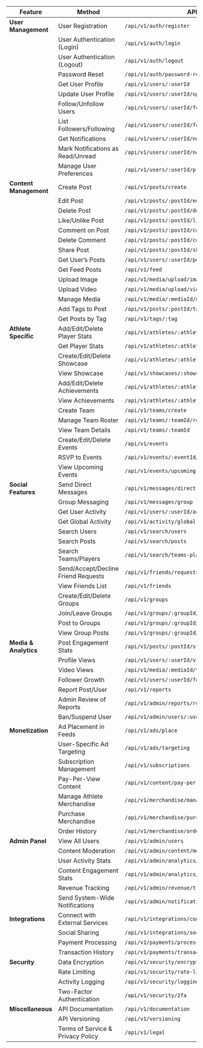 | **Feature**               | **Method**                             | **API URL**                        |
|---------------------------|----------------------------------------|------------------------------------|
| **User Management**        | User Registration                     | `/api/v1/auth/register`            |
|                           | User Authentication (Login)           | `/api/v1/auth/login`               |
|                           | User Authentication (Logout)          | `/api/v1/auth/logout`              |
|                           | Password Reset                        | `/api/v1/auth/password-reset`      |
|                           | Get User Profile                      | `/api/v1/users/:userId`            |
|                           | Update User Profile                   | `/api/v1/users/:userId/update`     |
|                           | Follow/Unfollow Users                 | `/api/v1/users/:userId/follow`     |
|                           | List Followers/Following              | `/api/v1/users/:userId/followers`  |
|                           | Get Notifications                     | `/api/v1/users/:userId/notifications` |
|                           | Mark Notifications as Read/Unread     | `/api/v1/users/:userId/notifications/mark` |
|                           | Manage User Preferences               | `/api/v1/users/:userId/preferences` |
| **Content Management**     | Create Post                           | `/api/v1/posts/create`             |
|                           | Edit Post                             | `/api/v1/posts/:postId/edit`       |
|                           | Delete Post                           | `/api/v1/posts/:postId/delete`     |
|                           | Like/Unlike Post                      | `/api/v1/posts/:postId/like`       |
|                           | Comment on Post                       | `/api/v1/posts/:postId/comments`   |
|                           | Delete Comment                        | `/api/v1/posts/:postId/comments/:commentId/delete` |
|                           | Share Post                            | `/api/v1/posts/:postId/share`      |
|                           | Get User’s Posts                      | `/api/v1/users/:userId/posts`      |
|                           | Get Feed Posts                        | `/api/v1/feed`                     |
|                           | Upload Image                          | `/api/v1/media/upload/image`       |
|                           | Upload Video                          | `/api/v1/media/upload/video`       |
|                           | Manage Media                          | `/api/v1/media/:mediaId/manage`    |
|                           | Add Tags to Post                      | `/api/v1/posts/:postId/tags`       |
|                           | Get Posts by Tag                      | `/api/v1/tags/:tag`                |
| **Athlete Specific**       | Add/Edit/Delete Player Stats          | `/api/v1/athletes/:athleteId/stats`|
|                           | Get Player Stats                      | `/api/v1/athletes/:athleteId/stats`|
|                           | Create/Edit/Delete Showcase           | `/api/v1/athletes/:athleteId/showcases` |
|                           | View Showcase                         | `/api/v1/showcases/:showcaseId`    |
|                           | Add/Edit/Delete Achievements          | `/api/v1/athletes/:athleteId/achievements` |
|                           | View Achievements                     | `/api/v1/athletes/:athleteId/achievements` |
|                           | Create Team                           | `/api/v1/teams/create`             |
|                           | Manage Team Roster                    | `/api/v1/teams/:teamId/roster`     |
|                           | View Team Details                     | `/api/v1/teams/:teamId`            |
|                           | Create/Edit/Delete Events             | `/api/v1/events`                   |
|                           | RSVP to Events                        | `/api/v1/events/:eventId/rsvp`     |
|                           | View Upcoming Events                  | `/api/v1/events/upcoming`          |
| **Social Features**        | Send Direct Messages                 | `/api/v1/messages/direct`          |
|                           | Group Messaging                       | `/api/v1/messages/group`           |
|                           | Get User Activity                     | `/api/v1/users/:userId/activity`   |
|                           | Get Global Activity                   | `/api/v1/activity/global`          |
|                           | Search Users                          | `/api/v1/search/users`             |
|                           | Search Posts                          | `/api/v1/search/posts`             |
|                           | Search Teams/Players                  | `/api/v1/search/teams-players`     |
|                           | Send/Accept/Decline Friend Requests   | `/api/v1/friends/requests`         |
|                           | View Friends List                     | `/api/v1/friends`                  |
|                           | Create/Edit/Delete Groups             | `/api/v1/groups`                   |
|                           | Join/Leave Groups                     | `/api/v1/groups/:groupId/join`     |
|                           | Post to Groups                        | `/api/v1/groups/:groupId/posts`    |
|                           | View Group Posts                      | `/api/v1/groups/:groupId/posts`    |
| **Media & Analytics**      | Post Engagement Stats                | `/api/v1/posts/:postId/stats`      |
|                           | Profile Views                        | `/api/v1/users/:userId/views`      |
|                           | Video Views                          | `/api/v1/media/:mediaId/views`     |
|                           | Follower Growth                      | `/api/v1/users/:userId/followers/growth` |
|                           | Report Post/User                     | `/api/v1/reports`                  |
|                           | Admin Review of Reports              | `/api/v1/admin/reports/review`     |
|                           | Ban/Suspend User                     | `/api/v1/admin/users/:userId/ban`  |
| **Monetization**           | Ad Placement in Feeds                | `/api/v1/ads/place`                |
|                           | User-Specific Ad Targeting            | `/api/v1/ads/targeting`            |
|                           | Subscription Management              | `/api/v1/subscriptions`            |
|                           | Pay-Per-View Content                 | `/api/v1/content/pay-per-view`     |
|                           | Manage Athlete Merchandise           | `/api/v1/merchandise/manage`       |
|                           | Purchase Merchandise                 | `/api/v1/merchandise/purchase`     |
|                           | Order History                        | `/api/v1/merchandise/orders`       |
| **Admin Panel**            | View All Users                       | `/api/v1/admin/users`              |
|                           | Content Moderation                   | `/api/v1/admin/content/moderation` |
|                           | User Activity Stats                  | `/api/v1/admin/analytics/activity` |
|                           | Content Engagement Stats             | `/api/v1/admin/analytics/engagement` |
|                           | Revenue Tracking                     | `/api/v1/admin/revenue/tracking`   |
|                           | Send System-Wide Notifications       | `/api/v1/admin/notifications`      |
| **Integrations**           | Connect with External Services       | `/api/v1/integrations/connect`     |
|                           | Social Sharing                       | `/api/v1/integrations/social-sharing` |
|                           | Payment Processing                   | `/api/v1/payments/process`         |
|                           | Transaction History                  | `/api/v1/payments/transactions`    |
| **Security**               | Data Encryption                      | `/api/v1/security/encryption`      |
|                           | Rate Limiting                        | `/api/v1/security/rate-limiting`   |
|                           | Activity Logging                     | `/api/v1/security/logging`         |
|                           | Two-Factor Authentication            | `/api/v1/security/2fa`             |
| **Miscellaneous**          | API Documentation                    | `/api/v1/documentation`            |
|                           | API Versioning                       | `/api/v1/versioning`               |
|                           | Terms of Service & Privacy Policy    | `/api/v1/legal`                    |
